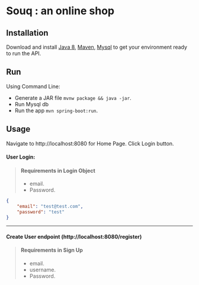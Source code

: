 # Souq : an online shop
## Installation
Download and install [Java 8](https://www.java.com/en/), [Maven](https://maven.apache.org/), [Mysql](https://www.mysql.com/) to get your environment ready to run the API.
## Run
Using Command Line:
- Generate a JAR file `mvnw package && java -jar`.
- Run Mysql db
- Run the app `mvn spring-boot:run`.
   
## Usage
Navigate to http://localhost:8080 for Home Page. Click Login button.
#### User Login:
>#### Requirements in Login Object
>- email.
>- Password.
```json
{
    "email": "test@test.com",
    "password": "test"
}
```
---
#### Create User endpoint (http://localhost:8080/register)
>#### Requirements in Sign Up
>- email.
>- username.
>- Password.
